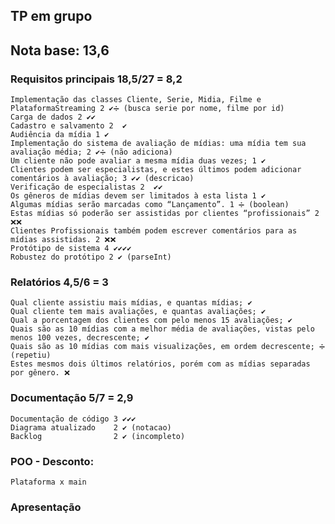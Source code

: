 ## TP em grupo

## Nota base: 13,6

### Requisitos principais 18,5/27 = 8,2
	Implementação das classes Cliente, Serie, Midia, Filme e PlataformaStreaming 2 ✔➗ (busca serie por nome, filme por id)
	Carga de dados 2 ✔✔
	Cadastro e salvamento 2  ✔
	Audiência da mídia 1 ✔
	Implementação do sistema de avaliação de mídias: uma mídia tem sua avaliação média; 2 ✔➗ (não adiciona)
	Um cliente não pode avaliar a mesma mídia duas vezes; 1 ✔
	Clientes podem ser especialistas, e estes últimos podem adicionar comentários à avaliação; 3 ✔✔ (descricao)
	Verificação de especialistas 2  ✔✔
	Os gêneros de mídias devem ser limitados à esta lista 1 ✔
	Algumas mídias serão marcadas como “Lançamento”. 1 ➗ (boolean)
	Estas mídias só poderão ser assistidas por clientes “profissionais” 2 ❌❌
	Clientes Profissionais também podem escrever comentários para as mídias assistidas. 2 ❌❌
	Protótipo de sistema 4 ✔✔✔✔
	Robustez do protótipo 2 ✔ (parseInt)

### Relatórios 4,5/6 = 3
	Qual cliente assistiu mais mídias, e quantas mídias; ✔
	Qual cliente tem mais avaliações, e quantas avaliações; ✔ 
	Qual a porcentagem dos clientes com pelo menos 15 avaliações; ✔
	Quais são as 10 mídias com a melhor média de avaliações, vistas pelo menos 100 vezes, decrescente; ✔
	Quais são as 10 mídias com mais visualizações, em ordem decrescente; ➗ (repetiu)
	Estes mesmos dois últimos relatórios, porém com as mídias separadas por gênero. ❌
	
### Documentação 5/7 = 2,9
	Documentação de código 3 ✔✔✔
	Diagrama atualizado    2 ✔ (notacao)
	Backlog 			   2 ✔ (incompleto)
	
### POO - Desconto: 
	Plataforma x main
	
### Apresentação


	